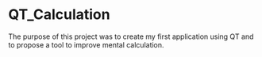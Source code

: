 # QT_Calculation

The purpose of this project was to create my first application using QT and to propose a tool to improve mental calculation.

